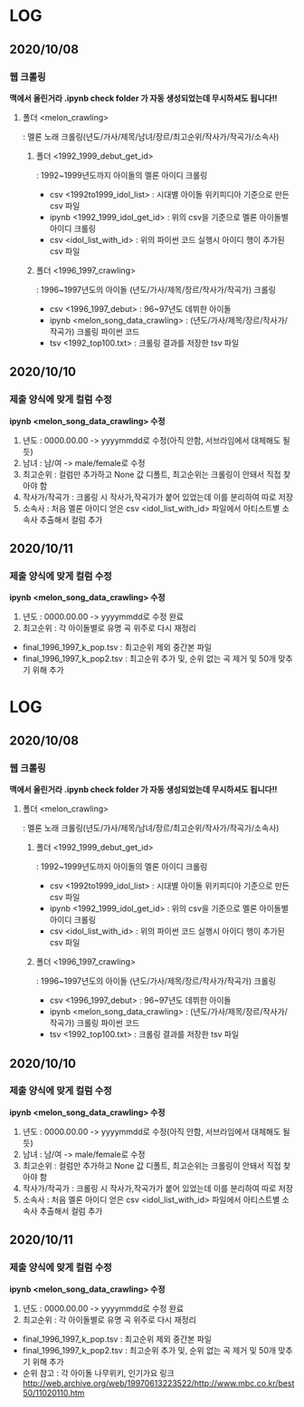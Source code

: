 # LOG
## 2020/10/08
### 웹 크롤링
**맥에서 올린거라 .ipynb check folder 가 자동 생성되었는데 무시하셔도 됩니다!!**
1. 폴더 <melon_crawling>

   : 멜론 노래 크롤링(년도/가사/제목/남녀/장르/최고순위/작사가/작곡가/소속사)

   1. 폴더 <1992_1999_debut_get_id>

      : 1992~1999년도까지 아이돌의 멜론 아이디 크롤링

      - csv <1992to1999_idol_list> : 시대별 아이돌 위키피디아 기준으로 만든 csv 파일
      - ipynb <1992_1999_idol_get_id> : 위의 csv을 기준으로 멜론 아이돌별 아이디 크롤링
      - csv <idol_list_with_id> : 위의 파이썬 코드 실행시 아이디 행이 추가된 csv 파일

   2. 폴더 <1996_1997_crawling>

      : 1996~1997년도의 아이돌 (년도/가사/제목/장르/작사가/작곡가) 크롤링

      - csv <1996_1997_debut> : 96~97년도 데뷔한 아이돌
      - ipynb <melon_song_data_crawling> : (년도/가사/제목/장르/작사가/작곡가) 크롤링 파이썬 코드
      - tsv <1992_top100.txt> : 크롤링 결과를 저장한 tsv 파일

## 2020/10/10
### 제출 양식에 맞게 컬럼 수정
**ipynb <melon_song_data_crawling> 수정**  
1. 년도 : 0000.00.00 -> yyyymmdd로 수정(아직 안함, 서브라임에서 대체해도 될듯)
2. 남녀 : 남/여 -> male/female로 수정
3. 최고순위 : 컬럼만 추가하고 None 값 디폴트, 최고순위는 크롤링이 안돼서 직접 찾아야 함
4. 작사가/작곡가 : 크롤링 시 작사가,작곡가가 붙어 있었는데 이를 분리하여 따로 저장
5. 소속사 : 처음 멜론 아이디 얻은 csv <idol_list_with_id> 파일에서 아티스트별 소속사 추출해서 컬럼 추가

## 2020/10/11
### 제출 양식에 맞게 컬럼 수정
**ipynb <melon_song_data_crawling> 수정**  
1. 년도 : 0000.00.00 -> yyyymmdd로 수정 완료
2. 최고순위 : 각 아이돌별로 유명 곡 위주로 다시 재정리
- final_1996_1997_k_pop.tsv : 최고순위 제외 중간본 파일
- final_1996_1997_k_pop2.tsv : 최고순위 추가 및, 순위 없는 곡 제거 및 50개 맞추기 위해 추가  
# LOG
## 2020/10/08
### 웹 크롤링
**맥에서 올린거라 .ipynb check folder 가 자동 생성되었는데 무시하셔도 됩니다!!**
1. 폴더 <melon_crawling>

   : 멜론 노래 크롤링(년도/가사/제목/남녀/장르/최고순위/작사가/작곡가/소속사)

   1. 폴더 <1992_1999_debut_get_id>

      : 1992~1999년도까지 아이돌의 멜론 아이디 크롤링

      - csv <1992to1999_idol_list> : 시대별 아이돌 위키피디아 기준으로 만든 csv 파일
      - ipynb <1992_1999_idol_get_id> : 위의 csv을 기준으로 멜론 아이돌별 아이디 크롤링
      - csv <idol_list_with_id> : 위의 파이썬 코드 실행시 아이디 행이 추가된 csv 파일

   2. 폴더 <1996_1997_crawling>

      : 1996~1997년도의 아이돌 (년도/가사/제목/장르/작사가/작곡가) 크롤링

      - csv <1996_1997_debut> : 96~97년도 데뷔한 아이돌
      - ipynb <melon_song_data_crawling> : (년도/가사/제목/장르/작사가/작곡가) 크롤링 파이썬 코드
      - tsv <1992_top100.txt> : 크롤링 결과를 저장한 tsv 파일

## 2020/10/10
### 제출 양식에 맞게 컬럼 수정
**ipynb <melon_song_data_crawling> 수정**  
1. 년도 : 0000.00.00 -> yyyymmdd로 수정(아직 안함, 서브라임에서 대체해도 될듯)
2. 남녀 : 남/여 -> male/female로 수정
3. 최고순위 : 컬럼만 추가하고 None 값 디폴트, 최고순위는 크롤링이 안돼서 직접 찾아야 함
4. 작사가/작곡가 : 크롤링 시 작사가,작곡가가 붙어 있었는데 이를 분리하여 따로 저장
5. 소속사 : 처음 멜론 아이디 얻은 csv <idol_list_with_id> 파일에서 아티스트별 소속사 추출해서 컬럼 추가

## 2020/10/11
### 제출 양식에 맞게 컬럼 수정
**ipynb <melon_song_data_crawling> 수정**  
1. 년도 : 0000.00.00 -> yyyymmdd로 수정 완료
2. 최고순위 : 각 아이돌별로 유명 곡 위주로 다시 재정리
- final_1996_1997_k_pop.tsv : 최고순위 제외 중간본 파일
- final_1996_1997_k_pop2.tsv : 최고순위 추가 및, 순위 없는 곡 제거 및 50개 맞추기 위해 추가  
- 순위 참고 : 각 아이돌 나무위키, 인기가요 링크 <http://web.archive.org/web/19970613223522/http://www.mbc.co.kr/best50/11020110.htm>
